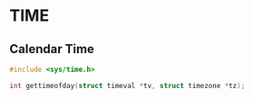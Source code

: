 # TIME

## Calendar Time
```c
#include <sys/time.h>

int gettimeofday(struct timeval *tv, struct timezone *tz);
```